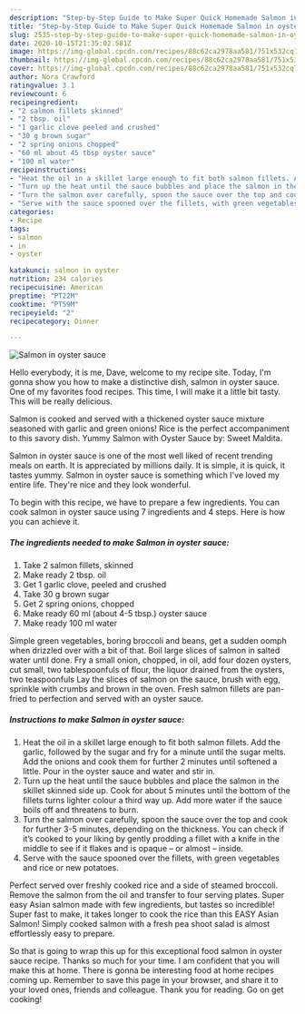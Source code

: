 ```yaml
---
description: "Step-by-Step Guide to Make Super Quick Homemade Salmon in oyster sauce"
title: "Step-by-Step Guide to Make Super Quick Homemade Salmon in oyster sauce"
slug: 2535-step-by-step-guide-to-make-super-quick-homemade-salmon-in-oyster-sauce
date: 2020-10-15T21:35:02.581Z
image: https://img-global.cpcdn.com/recipes/88c62ca2978aa581/751x532cq70/salmon-in-oyster-sauce-recipe-main-photo.jpg
thumbnail: https://img-global.cpcdn.com/recipes/88c62ca2978aa581/751x532cq70/salmon-in-oyster-sauce-recipe-main-photo.jpg
cover: https://img-global.cpcdn.com/recipes/88c62ca2978aa581/751x532cq70/salmon-in-oyster-sauce-recipe-main-photo.jpg
author: Nora Crawford
ratingvalue: 3.1
reviewcount: 6
recipeingredient:
- "2 salmon fillets skinned"
- "2 tbsp. oil"
- "1 garlic clove peeled and crushed"
- "30 g brown sugar"
- "2 spring onions chopped"
- "60 ml about 45 tbsp oyster sauce"
- "100 ml water"
recipeinstructions:
- "Heat the oil in a skillet large enough to fit both salmon fillets. Add the garlic, followed by the sugar and fry for a minute until the sugar melts. Add the onions and cook them for further 2 minutes until softened a little. Pour in the oyster sauce and water and stir in."
- "Turn up the heat until the sauce bubbles and place the salmon in the skillet skinned side up. Cook for about 5 minutes until the bottom of the fillets turns lighter colour a third way up. Add more water if the sauce boils off and threatens to burn."
- "Turn the salmon over carefully, spoon the sauce over the top and cook for further 3-5 minutes, depending on the thickness. You can check if it’s cooked to your liking by gently prodding a fillet with a knife in the middle to see if it flakes and is opaque – or almost – inside."
- "Serve with the sauce spooned over the fillets, with green vegetables and rice or new potatoes."
categories:
- Recipe
tags:
- salmon
- in
- oyster

katakunci: salmon in oyster 
nutrition: 234 calories
recipecuisine: American
preptime: "PT22M"
cooktime: "PT59M"
recipeyield: "2"
recipecategory: Dinner

---
```



![Salmon in oyster sauce](https://img-global.cpcdn.com/recipes/88c62ca2978aa581/751x532cq70/salmon-in-oyster-sauce-recipe-main-photo.jpg)

Hello everybody, it is me, Dave, welcome to my recipe site. Today, I'm gonna show you how to make a distinctive dish, salmon in oyster sauce. One of my favorites food recipes. This time, I will make it a little bit tasty. This will be really delicious.

Salmon is cooked and served with a thickened oyster sauce mixture seasoned with garlic and green onions! Rice is the perfect accompaniment to this savory dish. Yummy Salmon with Oyster Sauce by: Sweet Maldita.

Salmon in oyster sauce is one of the most well liked of recent trending meals on earth. It is appreciated by millions daily. It is simple, it is quick, it tastes yummy. Salmon in oyster sauce is something which I've loved my entire life. They're nice and they look wonderful.


To begin with this recipe, we have to prepare a few ingredients. You can cook salmon in oyster sauce using 7 ingredients and 4 steps. Here is how you can achieve it.

<!--inarticleads1-->

##### The ingredients needed to make Salmon in oyster sauce:

1. Take 2 salmon fillets, skinned
1. Make ready 2 tbsp. oil
1. Get 1 garlic clove, peeled and crushed
1. Take 30 g brown sugar
1. Get 2 spring onions, chopped
1. Make ready 60 ml (about 4-5 tbsp.) oyster sauce
1. Make ready 100 ml water


Simple green vegetables, boring broccoli and beans, get a sudden oomph when drizzled over with a bit of that. Boil large slices of salmon in salted water until done. Fry a small onion, chopped, in oil, add four dozen oysters, cut small, two tablespoonfuls of flour, the liquor drained from the oysters, two teaspoonfuls Lay the slices of salmon on the sauce, brush with egg, sprinkle with crumbs and brown in the oven. Fresh salmon fillets are pan-fried to perfection and served with an oyster sauce. 

<!--inarticleads2-->

##### Instructions to make Salmon in oyster sauce:

1. Heat the oil in a skillet large enough to fit both salmon fillets. Add the garlic, followed by the sugar and fry for a minute until the sugar melts. Add the onions and cook them for further 2 minutes until softened a little. Pour in the oyster sauce and water and stir in.
1. Turn up the heat until the sauce bubbles and place the salmon in the skillet skinned side up. Cook for about 5 minutes until the bottom of the fillets turns lighter colour a third way up. Add more water if the sauce boils off and threatens to burn.
1. Turn the salmon over carefully, spoon the sauce over the top and cook for further 3-5 minutes, depending on the thickness. You can check if it’s cooked to your liking by gently prodding a fillet with a knife in the middle to see if it flakes and is opaque – or almost – inside.
1. Serve with the sauce spooned over the fillets, with green vegetables and rice or new potatoes.


Perfect served over freshly cooked rice and a side of steamed broccoli. Remove the salmon from the oil and transfer to four serving plates. Super easy Asian salmon made with few ingredients, but tastes so incredible! Super fast to make, it takes longer to cook the rice than this EASY Asian Salmon! Simply cooked salmon with a fresh pea shoot salad is almost effortlessly easy to prepare. 

So that is going to wrap this up for this exceptional food salmon in oyster sauce recipe. Thanks so much for your time. I am confident that you will make this at home. There is gonna be interesting food at home recipes coming up. Remember to save this page in your browser, and share it to your loved ones, friends and colleague. Thank you for reading. Go on get cooking!
